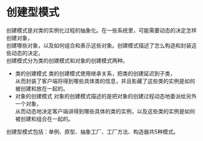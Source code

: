# 创建型模式
创建模式是对类的实例化过程的抽象化。在一些系统里，可能需要动态的决定怎样创建对象，  
创建哪些对象，以及如何组合和表示这些对象。创建模式描述了怎么构造和封装这些动态的决定。  
创建模式分为类的创建模式和对象的创建模式两种。  

- 类的创建模式 类的创建模式使用继承关系，把类的创建延迟到子类，  
从而封装了客户端将得到哪些具体类的信息，并且影藏了这些类的实例是如何被创建和放在一起的。
- 对象的创建模式 对象的创建模式描述的是把对象的创建过程动态地委派给另外一个对象，  
从而动态地决定客户端讲得到哪些具体的类的实例，以及这些类的实例是如何被创建和组合在一起的。

创建型模式包括：单例、原型、抽象工厂、工厂方法、构造器共5种模式。